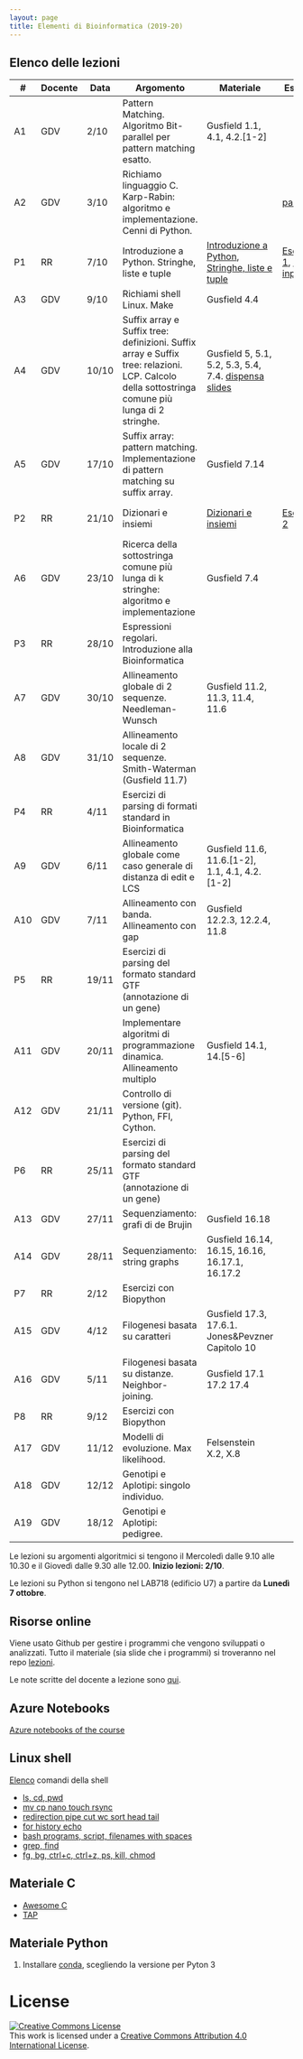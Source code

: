 ```yaml
---
layout: page
title: Elementi di Bioinformatica (2019-20)
---
```


## Elenco delle lezioni


| #   | Docente | Data  | Argomento                                                                                                                                       | Materiale                                                                                                                                                                                                                                                                     | Esercizi                                                                                                                                                                                                                                       | Soluzioni                                                                                                             |
| --  | ---     | ----- | ---------                                                                                                                                       | ----------                                                                                                                                                                                                                                                                    | -------------                                                                                                                                                                                                                                  | ---------                                                                                                             |
| A1  | GDV     | 2/10  | Pattern Matching. Algoritmo Bit-parallel per pattern matching esatto.                                                                           | Gusfield 1.1, 4.1, 4.2.[1-2]                                                                                                                                                                                                                                                  |                                                                                                                                                                                                                                                |                                                                                                                       |
| A2  | GDV     | 3/10  | Richiamo linguaggio C. Karp-Rabin: algoritmo e implementazione. Cenni di Python.                                                                |                                                                                                                                                                                                                                                                               | [parole](c-esercizio-parole-frequenti)                                                                                                                                                                                                         |                                                                                                                       |
| P1  | RR      | 7/10  | Introduzione a Python. Stringhe, liste e tuple                                                                                                  | [Introduzione a Python](https://github.com/bioinformatica-corso/lezioni/blob/master/laboratorio/7ott19/lezione1-introduzione.ipynb), [Stringhe, liste e tuple](https://github.com/bioinformatica-corso/lezioni/blob/master/laboratorio/7ott19/lezione2-strutture-dati1.ipynb) | [Esercizio 1](https://github.com/bioinformatica-corso/lezioni/blob/master/laboratorio/7ott19/esercizio1-testo.ipynb), [File di input](https://github.com/bioinformatica-corso/lezioni/blob/master/laboratorio/7ott19/input-precipitazioni.txt) | [Soluzione](https://github.com/bioinformatica-corso/lezioni/blob/master/laboratorio/7ott19/esercizio1-soluzione.ipynb |
| A3  | GDV     | 9/10  | Richiami shell Linux. Make                                                                                                                      | Gusfield 4.4                                                                                                                                                                                                                                                                  |                                                                                                                                                                                                                                                |                                                                                                                       |
| A4  | GDV     | 10/10 | Suffix array e Suffix tree: definizioni. Suffix array e Suffix tree: relazioni. LCP. Calcolo della sottostringa comune più lunga di 2 stringhe. | Gusfield 5, 5.1, 5.2, 5.3, 5.4, 7.4. [dispensa](http://courses.csail.mit.edu/6.851/spring12/lectures/L16.pdf) [slides](https://github.com/bioinformatica-corso/lezioni/raw/master/04-pattern-matching-suffix-array-video.pdf)                                                 |                                                                                                                                                                                                                                                |                                                                                                                       |
| A5  | GDV     | 17/10 | Suffix array: pattern matching. Implementazione di pattern matching su suffix array.                                                            | Gusfield 7.14                                                                                                                                                                                                                                                                 |                                                                                                                                                                                                                                                |                                                                                                                       |
| P2  | RR      | 21/10 | Dizionari e insiemi                                                                                                                             | [Dizionari e insiemi](https://github.com/bioinformatica-corso/lezioni/blob/master/laboratorio/21ott19/lezione3-strutture-dati2.ipynb)                                                                                                                                         | [Esercizio 2](https://github.com/bioinformatica-corso/lezioni/blob/master/laboratorio/21ott19/esercizio2-testo.ipynb)                                                                                                                          | [Soluzione](https://github.com/bioinformatica-corso/lezioni/blob/master/laboratorio/21ott19/esercizio2-soluzione.ipynb |
| A6  | GDV     | 23/10 | Ricerca della sottostringa comune più lunga di k stringhe: algoritmo e implementazione                                                          | Gusfield 7.4                                                                                                                                                                                                                                                                  |                                                                                                                                                                                                                                                |                                                                                                                       |
| P3  | RR      | 28/10 | Espressioni regolari. Introduzione alla Bioinformatica                                                                                          |                                                                                                                                                                                                                                                                               |                                                                                                                                                                                                                                                |                                                                                                                       |
| A7  | GDV     | 30/10 | Allineamento globale di 2 sequenze. Needleman-Wunsch                                                                                            | Gusfield 11.2, 11.3, 11.4, 11.6                                                                                                                                                                                                                                               |                                                                                                                                                                                                                                                |                                                                                                                       |
| A8  | GDV     | 31/10 | Allineamento locale di 2 sequenze. Smith-Waterman (Gusfield 11.7)                                                                               |                                                                                                                                                                                                                                                                               |                                                                                                                                                                                                                                                |                                                                                                                       |
| P4  | RR      | 4/11  | Esercizi di parsing di formati standard in Bioinformatica                                                                                       |                                                                                                                                                                                                                                                                               |                                                                                                                                                                                                                                                |                                                                                                                       |
| A9  | GDV     | 6/11  | Allineamento globale come caso generale di distanza di edit e LCS                                                                               | Gusfield 11.6, 11.6.[1-2], 1.1, 4.1, 4.2.[1-2]                                                                                                                                                                                                                                |                                                                                                                                                                                                                                                |                                                                                                                       |
| A10 | GDV     | 7/11  | Allineamento con banda. Allineamento con gap                                                                                                    | Gusfield 12.2.3, 12.2.4, 11.8                                                                                                                                                                                                                                                 |                                                                                                                                                                                                                                                |                                                                                                                       |
| P5  | RR      | 19/11 | Esercizi di parsing del formato standard GTF (annotazione di un gene)                                                                           |                                                                                                                                                                                                                                                                               |                                                                                                                                                                                                                                                |                                                                                                                       |
| A11 | GDV     | 20/11 | Implementare algoritmi di programmazione dinamica. Allineamento multiplo                                                                        | Gusfield 14.1, 14.[5-6]                                                                                                                                                                                                                                                       |                                                                                                                                                                                                                                                |                                                                                                                       |
| A12 | GDV     | 21/11 | Controllo di versione (git). Python, FFI, Cython.                                                                                               |                                                                                                                                                                                                                                                                               |                                                                                                                                                                                                                                                |                                                                                                                       |
| P6  | RR      | 25/11 | Esercizi di parsing del formato standard GTF (annotazione di un gene)                                                                           |                                                                                                                                                                                                                                                                               |                                                                                                                                                                                                                                                |                                                                                                                       |
| A13 | GDV     | 27/11 | Sequenziamento: grafi di de Brujin                                                                                                              | Gusfield 16.18                                                                                                                                                                                                                                                                |                                                                                                                                                                                                                                                |                                                                                                                       |
| A14 | GDV     | 28/11 | Sequenziamento: string graphs                                                                                                                   | Gusfield 16.14, 16.15, 16.16, 16.17.1, 16.17.2                                                                                                                                                                                                                                |                                                                                                                                                                                                                                                |                                                                                                                       |
| P7  | RR      | 2/12  | Esercizi con Biopython                                                                                                                          |                                                                                                                                                                                                                                                                               |                                                                                                                                                                                                                                                |                                                                                                                       |
| A15 | GDV     | 4/12  | Filogenesi basata su caratteri                                                                                                                  | Gusfield 17.3, 17.6.1. Jones&Pevzner Capitolo 10                                                                                                                                                                                                                              |                                                                                                                                                                                                                                                |                                                                                                                       |
| A16 | GDV     | 5/11  | Filogenesi basata su distanze. Neighbor-joining.                                                                                                | Gusfield 17.1 17.2 17.4                                                                                                                                                                                                                                                       |                                                                                                                                                                                                                                                |                                                                                                                       |
| P8  | RR      | 9/12  | Esercizi con Biopython                                                                                                                          |                                                                                                                                                                                                                                                                               |                                                                                                                                                                                                                                                |                                                                                                                       |
| A17 | GDV     | 11/12 | Modelli di evoluzione. Max likelihood.                                                                                                          | Felsenstein X.2, X.8                                                                                                                                                                                                                                                          |                                                                                                                                                                                                                                                |                                                                                                                       |
| A18 | GDV     | 12/12 | Genotipi e Aplotipi: singolo individuo.                                                                                                         |                                                                                                                                                                                                                                                                               |                                                                                                                                                                                                                                                |                                                                                                                       |
| A19 | GDV     | 18/12 | Genotipi e Aplotipi: pedigree.                                                                                                        |                                                                                                                                                                                                                                                                               |                                                                                                                                                                                                                                                |                                                                                                                       |

Le lezioni su argomenti algoritmici si tengono il Mercoledì dalle 9.10 alle 10.30 e il Giovedì dalle 9.30 alle 12.00.
**Inizio lezioni: 2/10**.

Le lezioni su Python si tengono nel LAB718 (edificio U7) a partire da **Lunedì 7 ottobre**.

## Risorse online

Viene usato Github per gestire i programmi che vengono sviluppati o analizzati. 
Tutto il materiale (sia slide che i programmi) si troveranno nel repo [lezioni](https://github.com/bioinformatica-corso/lezioni).

Le note scritte del docente a lezione sono [qui](https://oc.dellavedova.org/index.php/s/i5PNq49SYsHr9Sw).

## Azure Notebooks

[Azure notebooks of the course](https://notebooks.azure.com/gianluca-dellavedova/projects/foundationsCS-2019)

## Linux shell 

[Elenco](comandi-unix) comandi della shell

* [ls, cd, pwd](https://asciinema.org/a/197295)
* [mv cp nano touch rsync](https://asciinema.org/a/197355)
* [redirection pipe cut wc sort head tail](https://asciinema.org/a/197358)
* [for history echo](https://asciinema.org/a/197360)
* [bash programs, script, filenames with spaces](https://asciinema.org/a/197363)
* [grep, find](https://asciinema.org/a/197364)
* [fg, bg, ctrl+c, ctrl+z, ps, kill, chmod](https://asciinema.org/a/197590)

## Materiale C

 *  [Awesome C](https://notabug.org/koz.ross/awesome-c)
 *  [TAP](https://www.eyrie.org/~eagle/software/c-tap-harness/)


## Materiale Python

1.  Installare [conda](https://conda.io/projects/conda/en/latest/user-guide/install/index.html), scegliendo la versione
    per Pyton 3

# License


<a rel="license" href="http://creativecommons.org/licenses/by/4.0/"><img alt="Creative Commons License" style="border-width:0" src="https://i.creativecommons.org/l/by/4.0/88x31.png" /></a><br />This work is licensed under a <a rel="license" href="http://creativecommons.org/licenses/by/4.0/">Creative Commons Attribution 4.0 International License</a>.

